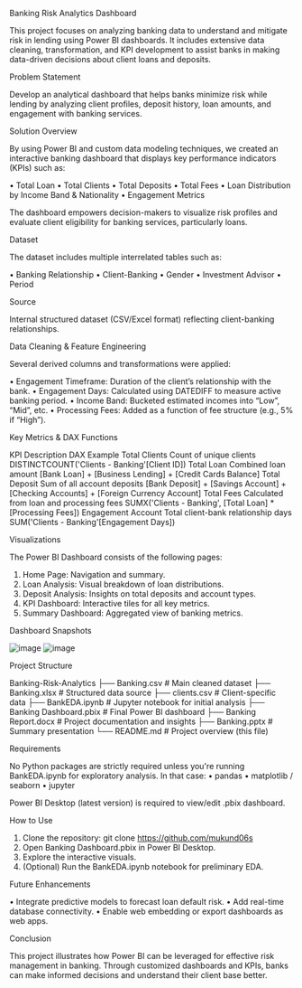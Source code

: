 Banking Risk Analytics Dashboard

This project focuses on analyzing banking data to understand and mitigate risk in lending using Power BI dashboards. It includes extensive data cleaning, transformation, and KPI development to assist banks in making data-driven decisions about client loans and deposits.

Problem Statement

Develop an analytical dashboard that helps banks minimize risk while lending by analyzing client profiles, deposit history, loan amounts, and engagement with banking services.

Solution Overview

By using Power BI and custom data modeling techniques, we created an interactive banking dashboard that displays key performance indicators (KPIs) such as:

•	Total Loan
•	Total Clients
•	Total Deposits
•	Total Fees
•	Loan Distribution by Income Band & Nationality
•	Engagement Metrics

The dashboard empowers decision-makers to visualize risk profiles and evaluate client eligibility for banking services, particularly loans.

Dataset

The dataset includes multiple interrelated tables such as:

•	Banking Relationship
•	Client-Banking
•	Gender
•	Investment Advisor
•	Period

Source

Internal structured dataset (CSV/Excel format) reflecting client-banking relationships.

Data Cleaning & Feature Engineering

Several derived columns and transformations were applied:

•	Engagement Timeframe: Duration of the client’s relationship with the bank.
•	Engagement Days: Calculated using DATEDIFF to measure active banking period.
•	Income Band: Bucketed estimated incomes into “Low”, “Mid”, etc.
•	Processing Fees: Added as a function of fee structure (e.g., 5% if “High”).

Key Metrics & DAX Functions

KPI	Description	DAX Example
Total Clients	Count of unique clients	DISTINCTCOUNT('Clients - Banking'[Client ID])
Total Loan	Combined loan amount	[Bank Loan] + [Business Lending] + [Credit Cards Balance]
Total Deposit	Sum of all account deposits	[Bank Deposit] + [Savings Account] + [Checking Accounts] + [Foreign Currency Account]
Total Fees	Calculated from loan and processing fees	SUMX('Clients - Banking', [Total Loan] * [Processing Fees])
Engagement Account	Total client-bank relationship days	SUM('Clients - Banking'[Engagement Days])

Visualizations

The Power BI Dashboard consists of the following pages:
1.	Home Page: Navigation and summary.
2.	Loan Analysis: Visual breakdown of loan distributions.
3.	Deposit Analysis: Insights on total deposits and account types.
4.	KPI Dashboard: Interactive tiles for all key metrics.
5.	Summary Dashboard: Aggregated view of banking metrics.

Dashboard Snapshots

![image](https://github.com/user-attachments/assets/796e41d5-f117-4ef0-93c8-15f441645304)
![image](https://github.com/user-attachments/assets/d8d46aca-050f-4508-a49e-4cc3975fced8)

Project Structure

Banking-Risk-Analytics
├── Banking.csv               # Main cleaned dataset
├── Banking.xlsx              # Structured data source
├── clients.csv               # Client-specific data
├── BankEDA.ipynb            # Jupyter notebook for initial analysis
├── Banking Dashboard.pbix    # Final Power BI dashboard
├── Banking Report.docx       # Project documentation and insights
├── Banking.pptx              # Summary presentation
└── README.md                 # Project overview (this file)

Requirements

No Python packages are strictly required unless you're running BankEDA.ipynb for exploratory analysis. In that case:
•	pandas
•	matplotlib / seaborn
•	jupyter

Power BI Desktop (latest version) is required to view/edit .pbix dashboard.

How to Use

1.	Clone the repository:
git clone https://github.com/mukund06s
2.	Open Banking Dashboard.pbix in Power BI Desktop.
3.	Explore the interactive visuals.
4.	(Optional) Run the BankEDA.ipynb notebook for preliminary EDA.

Future Enhancements

•	Integrate predictive models to forecast loan default risk.
•	Add real-time database connectivity.
•	Enable web embedding or export dashboards as web apps.

Conclusion

This project illustrates how Power BI can be leveraged for effective risk management in banking. Through customized dashboards and KPIs, banks can make informed decisions and understand their client base better.


